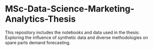 # MSc-Data-Science-Marketing-Analytics-Thesis
This repository includes the notebooks and data used in the thesis: Exploring the influence of synthetic data and diverse methodologies on spare parts demand forecasting.
